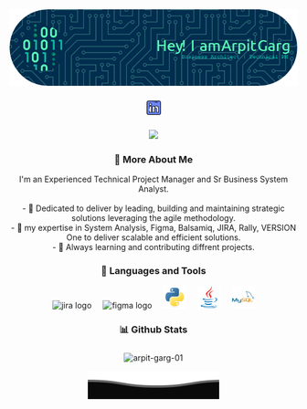 <div align="center">

<img  src="https://github.com/arpit-garg-01/arpit-garg-01/blob/master/arpit-garg-01-banner-v2.png" alt="soura-banner">
</div>


###

<div align="center">
  <a href="https://www.linkedin.com/in/arpit-garg/" target="_blank">
    <img src="https://raw.githubusercontent.com/8bithemant/8bithemant/master/linkedin.png?raw=true" height="25" alt="linkedin logo"  />
  </a>
</div>

###

<div align="center">
  <img src="https://visitor-badge.laobi.icu/badge?page_id=arpit-garg-01.arpit-garg-01&"  />
</div>

###

<h3 align="center">🧐 More About Me</h3>

<p align="center">
  I'm an Experienced Technical Project Manager and Sr Business System Analyst.<br><br>
  - 🔭 Dedicated to deliver by leading, building and maintaining strategic solutions leveraging the agile methodology. <br>
  - 🌱 my expertise in System Analysis, Figma, Balsamiq, JIRA, Rally, VERSION One to deliver scalable and efficient solutions.<br>
  - 🤝 Always learning and contributing diffrent projects.<br>
</p>

###

<h3 align="center">🔨 Languages and Tools</h3>
<p align="center">
  <img src="https://cdn.jsdelivr.net/gh/devicons/devicon/icons/jira/jira-original.svg" height="40" alt="jira logo"  />
  <img width="12" />
  <img src="https://cdn.jsdelivr.net/gh/devicons/devicon/icons/figma/figma-original.svg" height="40" alt="figma logo"  />
  <img width="12" />
  <img src="https://raw.githubusercontent.com/teamedwardforever/Readme-Generator/71f25dd8b98329b168142a6b782a107b75eab178/svg/Skills/Languages/python-original.svg" height="40" alt="Python"  />
      
  <img width="12" />
  <img src="https://raw.githubusercontent.com/teamedwardforever/Readme-Generator/71f25dd8b98329b168142a6b782a107b75eab178/svg/Skills/Languages/java-original.svg" height="40" alt="Java"  />
    
  <img width="12" />
  <img src="https://raw.githubusercontent.com/teamedwardforever/Readme-Generator/71f25dd8b98329b168142a6b782a107b75eab178/svg/Skills/Database/mysql-original-wordmark.svg" height="40" alt="Mysql"  />
  
  
  
</p>



<h3 align="center">📊 Github Stats</h3>

###
<div align="center">
<p><img align="center" height="180em" src="https://github-readme-streak-stats.herokuapp.com/?user=arpit-garg-01&theme=prussian" alt="arpit-garg-01" /></p>
  
</div>

<p align="center">
        <img src="https://github.com/arpit-garg-01/arpit-garg-01/blob/master/Bottom.svg" alt="Github Stats" />
</p>
